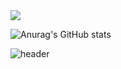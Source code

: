 <img src="https://capsule-render.vercel.app/api?type=waving&color=%23000000&height=200&section=header" />

![Anurag's GitHub stats](https://github-readme-stats.vercel.app/api?username=suyamg&hide=contribs,prs&show_icons=true&theme=테마)


![header](https://capsule-render.vercel.app/api?type=waving&color=gradient&height=120&animation=fadeIn&section=footer&text=🚗🚘🚛&fontAlign=70)
